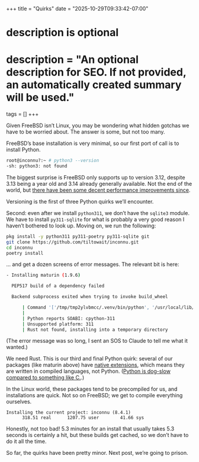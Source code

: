 +++
title = "Quirks"
date = "2025-10-29T09:33:42-07:00"

#
# description is optional
#
# description = "An optional description for SEO. If not provided, an automatically created summary will be used."

tags = []
+++

Given FreeBSD isn’t Linux, you may be wondering what hidden gotchas we have to be worried about. The answer is some, but not too many.

FreeBSD’s base installation is very minimal, so our first port of call is to install Python.

```sh
root@inconnu?:~ # python3 --version
-sh: python3: not found
```

The biggest surprise is FreeBSD only supports up to version 3.12, despite 3.13 being a year old and 3.14 already generally available. Not the end of the world, but [there have been some decent performance improvements since](https://blog.miguelgrinberg.com/post/python-3-14-is-here-how-fast-is-it).

Versioning is the first of three Python quirks we’ll encounter.

Second: even after we install `python311`, we don’t have the `sqlite3` module. We have to install `py311-sqlite` for what is probably a very good reason I haven’t bothered to look up. Moving on, we run the following:

```sh
pkg install -y python311 py311-poetry py311-sqlite git
git clone https://github.com/tiltowait/inconnu.git
cd inconnu
poetry install
```

… and get a dozen screens of error messages. The relevant bit is here:

```sh
- Installing maturin (1.9.6)

  PEP517 build of a dependency failed

  Backend subprocess exited when trying to invoke build_wheel

      | Command '['/tmp/tmp2ylvbmcc/.venv/bin/python', '/usr/local/lib/python3.11/site-packages/pyproject_hooks/_in_process/_in_process.py', 'build_wheel', '/tmp/tmppb0r5_j7']' returned non-zero exit status 1.
      |
      | Python reports SOABI: cpython-311
      | Unsupported platform: 311
      | Rust not found, installing into a temporary directory
```

(The error message was so long, I sent an SOS to Claude to tell me what it wanted.)

We need Rust. This is our third and final Python quirk: several of our packages (like maturin above) have [native extensions](https://docs.python.org/3/extending/extending.html), which means they are written in compiled languages, not Python. ([Python is dog-slow compared to something like C.](https://programming-language-benchmarks.vercel.app/c-vs-python).)

In the Linux world, these packages tend to be precompiled for us, and installations are quick. Not so on FreeBSD; we get to compile everything ourselves.

```
Installing the current project: inconnu (8.4.1)
      318.51 real      1207.75 user        41.66 sys
```

Honestly, not too bad! 5.3 minutes for an install that usually takes 5.3 seconds is certainly a hit, but these builds get cached, so we don’t have to do it all the time.

So far, the quirks have been pretty minor. Next post, we’re going to prison.
